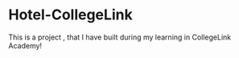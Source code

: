 # Hotel-CollegeLink
This is a project , that I have built during my learning in CollegeLink Academy!
